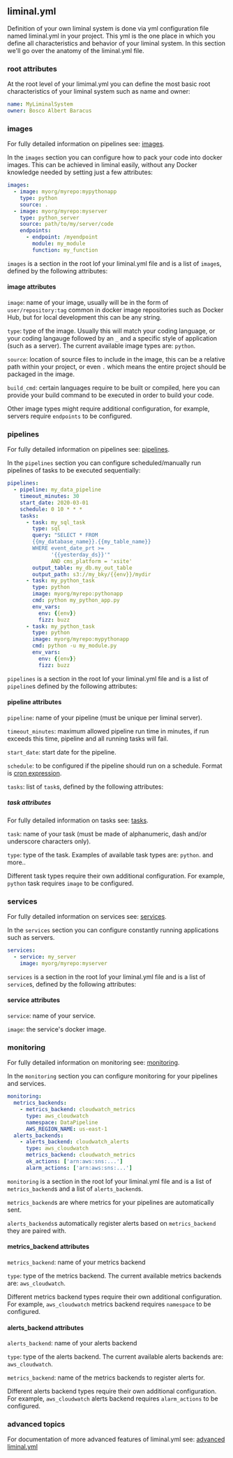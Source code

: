 <!--
Licensed to the Apache Software Foundation (ASF) under one
or more contributor license agreements.  See the NOTICE file
distributed with this work for additional information
regarding copyright ownership.  The ASF licenses this file
to you under the Apache License, Version 2.0 (the
"License"); you may not use this file except in compliance
with the License.  You may obtain a copy of the License at

  http://www.apache.org/licenses/LICENSE-2.0

Unless required by applicable law or agreed to in writing,
software distributed under the License is distributed on an
"AS IS" BASIS, WITHOUT WARRANTIES OR CONDITIONS OF ANY
KIND, either express or implied.  See the License for the
specific language governing permissions and limitations
under the License.
-->

## liminal.yml

Definition of your own liminal system is done via yml configuration file named liminal.yml in
your project. This yml is the one place in which you define all characteristics and behavior of your
liminal system.
In this section we'll go over the anatomy of the liminal.yml file.

### root attributes

At the root level of your limimal.yml you can define the most basic root characteristics of your
liminal system such as name and owner:

```yaml
name: MyLiminalSystem
owner: Bosco Albert Baracus
```

### images

For fully detailed information on pipelines see: [images](images).

In the `images` section you can configure how to pack your code into docker images. This can be
achieved in liminal easily, without any Docker knowledge needed by setting just a few attributes:

```yaml
images:
  - image: myorg/myrepo:mypythonapp
    type: python
    source: .
  - image: myorg/myrepo:myserver
    type: python_server
    source: path/to/my/server/code 
    endpoints:
      - endpoint: /myendpoint
        module: my_module
        function: my_function
```

`images` is a section in the root lof your liminal.yml file and is a list of `image`s, defined 
by the following attributes:

#### image attributes

`image`: name of your image, usually will be in the form of `user/repository:tag` common in docker
image repositories such as Docker Hub, but for local development this can be any string.

`type`: type of the image. Usually this will match your coding language, or your coding langauge
followed by an `_` and a specific style of application (such as a server).
The current available image types are: `python`.

`source`: location of source files to include in the image, this can be a relative path within your
project, or even `.` which means the entire project should be packaged in the image.

`build_cmd`: certain languages require to be built or compiled, here you can provide your build
command to be executed in order to build your code.

Other image types might require additional configuration, for example, servers require `endpoints`
to be configured.

### pipelines

For fully detailed information on pipelines see: [pipelines](pipelines.md).

In the `pipelines` section you can configure scheduled/manually run pipelines of tasks to be
executed sequentially:

```yaml
pipelines:
  - pipeline: my_data_pipeline
    timeout_minutes: 30
    start_date: 2020-03-01
    schedule: 0 10 * * *
    tasks:
      - task: my_sql_task
        type: sql
        query: "SELECT * FROM
        {{my_database_name}}.{{my_table_name}}
        WHERE event_date_prt >= 
              '{{yesterday_ds}}'"
              AND cms_platform = 'xsite'          
        output_table: my_db.my_out_table
        output_path: s3://my_bky/{{env}}/mydir
      - task: my_python_task
        type: python
        image: myorg/myrepo:pythonapp
        cmd: python my_python_app.py
        env_vars:
          env: {{env}}
          fizz: buzz
      - task: my_python_task
        type: python
        image: myorg/myrepo:mypythonapp
        cmd: python -u my_module.py
        env_vars:
          env: {{env}}
          fizz: buzz
```

`pipelines` is a section in the root lof your liminal.yml file and is a list of `pipeline`s defined 
by the following attributes:

#### pipeline attributes

`pipeline`: name of your pipeline (must be unique per liminal server).

`timeout_minutes`: maximum allowed pipeline run time in minutes, if run exceeds this time, pipeline
and all running tasks will fail.

`start_date`: start date for the pipeline.

`schedule`: to be configured if the pipeline should run on a schedule. Format is
[cron expression](https://en.wikipedia.org/wiki/Cron#CRON_expression).

`tasks`: list of `task`s, defined by the following attributes:

##### task attributes

For fully detailed information on tasks see: [tasks](tasks).

`task`: name of your task (must be made of alphanumeric, dash and/or underscore characters only).

`type`: type of the task. Examples of available task types are: `python`.
and more..

Different task types require their own additional configuration. For example, `python` task requires
`image` to be configured.

### services

For fully detailed information on services see: [services](services.md).

In the `services` section you can configure constantly running applications such as
servers. 

```yaml
services:
  - service: my_server
    image: myorg/myrepo:myserver
```

`services` is a section in the root lof your liminal.yml file and is a list of `service`s, defined 
by the following attributes:

#### service attributes

`service`: name of your service.

`image`: the service's docker image.

### monitoring

For fully detailed information on monitoring see: [monitoring](monitoring.md).

In the `monitoring` section you can configure monitoring for your pipelines and services. 

```yaml
monitoring:
  metrics_backends:
    - metrics_backend: cloudwatch_metrics
      type: aws_cloudwatch
      namespace: DataPipeline
      AWS_REGION_NAME: us-east-1
  alerts_backends:
    - alerts_backend: cloudwatch_alerts
      type: aws_cloudwatch
      metrics_backend: cloudwatch_metrics
      ok_actions: ['arn:aws:sns:...']
      alarm_actions: ['arn:aws:sns:...']
```

`monitoring` is a section in the root lof your liminal.yml file and is a list of `metrics_backend`s and
a  list of `alerts_backend`s.

`metrics_backend`s are where metrics for your pipelines are automatically sent.

`alerts_backends`s automatically register alerts based on `metrics_backend` they are paired with.

#### metrics_backend attributes

`metrics_backend`: name of your metrics backend

`type`: type of the metrics backend. The current available metrics backends are: `aws_cloudwatch`.

Different metrics backend types require their own additional configuration. For example,
`aws_cloudwatch` metrics backend requires `namespace` to be configured.

#### alerts_backend attributes

`alerts_backend`: name of your alerts backend

`type`: type of the alerts backend. The current available alerts backends are: `aws_cloudwatch`.

`metrics_backend`: name of the metrics backends to register alerts for.

Different alerts backend types require their own additional configuration. For example,
`aws_cloudwatch` alerts backend requires `alarm_actions` to be configured.

### advanced topics

For documentation of more advanced features of liminal.yml see:
[advanced liminal.yml](advanced.liminal.yml.md)
